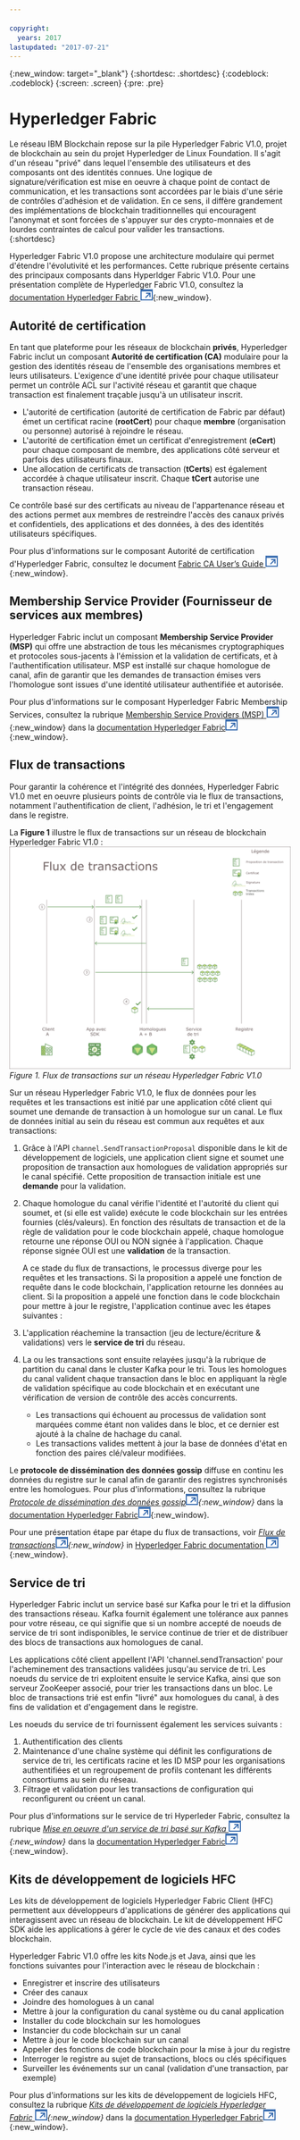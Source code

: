 ```yaml
---

copyright:
  years: 2017
lastupdated: "2017-07-21"
---
```


{:new_window: target="_blank"}
{:shortdesc: .shortdesc}
{:codeblock: .codeblock}
{:screen: .screen}
{:pre: .pre}


# Hyperledger Fabric
Le réseau IBM Blockchain repose sur la pile Hyperledger Fabric V1.0, projet de blockchain au sein du projet Hyperledger de Linux Foundation.  Il s'agit d'un réseau "privé" dans lequel l'ensemble des utilisateurs et des composants ont des identités connues.  Une logique de signature/vérification est mise en oeuvre à chaque point de contact de communication, et les transactions sont accordées par le biais d'une série de contrôles d'adhésion et de validation.  En ce sens, il diffère grandement des implémentations de blockchain traditionnelles qui encouragent l'anonymat et sont forcées de s'appuyer sur des crypto-monnaies et de lourdes contraintes de calcul pour valider les transactions.  
{:shortdesc}

Hyperledger Fabric V1.0 propose une architecture modulaire qui permet d'étendre l'évolutivité et les performances.  Cette rubrique présente certains des principaux composants dans Hyperldger Fabric V1.0.  Pour une présentation complète de Hyperledger Fabric V1.0, consultez la [documentation Hyperledger Fabric ![Icône de lien externe](../images/external_link.svg "Icône de lien externe")](http://hyperledger-fabric.readthedocs.io/en/latest/){:new_window}.  

## Autorité de certification  
En tant que plateforme pour les réseaux de blockchain **privés**, Hyperledger Fabric inclut un composant **Autorité de certification (CA)** modulaire pour la gestion des identités réseau de l'ensemble des organisations membres et leurs utilisateurs. L'exigence d'une identité privée pour chaque utilisateur permet un contrôle ACL sur l'activité réseau et garantit que chaque transaction est finalement traçable jusqu'à un utilisateur inscrit.  
* L'autorité de certification (autorité de certification de Fabric par défaut) émet un certificat racine (**rootCert**) pour chaque **membre** (organisation ou personne) autorisé à rejoindre le réseau. 
* L'autorité de certification émet un certificat d'enregistrement (**eCert**) pour chaque composant de membre, des applications côté serveur et parfois des utilisateurs finaux. 
* Une allocation de certificats de transaction (**tCerts**) est également accordée à chaque utilisateur inscrit.  Chaque **tCert** autorise une transaction réseau. 

Ce contrôle basé sur des certificats au niveau de l'appartenance réseau et des actions permet aux membres de restreindre l'accès des canaux privés et confidentiels, des applications et des données, à des des identités utilisateurs spécifiques.

Pour plus d'informations sur le composant Autorité de certification d'Hyperledger Fabric, consultez le document [Fabric CA User’s Guide ![Icône de lien externe](../images/external_link.svg "Icône de lien externe")](http://hyperledger-fabric-ca.readthedocs.io/en/latest/){:new_window}.

## Membership Service Provider (Fournisseur de services aux membres)  
Hyperledger Fabric inclut un composant **Membership Service Provider (MSP)** qui offre une abstraction de tous les mécanismes cryptographiques et protocoles sous-jacents à l'émission et la validation de certificats, et à l'authentification utilisateur.  MSP est installé sur chaque homologue de canal, afin de garantir que les demandes de transaction émises vers l'homologue sont issues d'une identité utilisateur authentifiée et autorisée.

Pour plus d'informations sur le composant Hyperledger Fabric Membership Services, consultez la rubrique [Membership Service Providers (MSP) ![Icône de lien externe](../images/external_link.svg "Icône de lien externe")](http://hyperledger-fabric.readthedocs.io/en/latest/msp.html){:new_window} dans la [documentation Hyperledger Fabric![Icône de lien externe](../images/external_link.svg "Icône de lien externe")](http://hyperledger-fabric.readthedocs.io/en/latest/){:new_window}.

## Flux de transactions  
Pour garantir la cohérence et l'intégrité des données, Hyperledger Fabric V1.0 met en oeuvre plusieurs points de contrôle via le flux de transactions, notamment l'authentification de client, l'adhésion, le tri et l'engagement dans le registre.

La **Figure 1** illustre le flux de transactions sur un réseau de blockchain Hyperledger Fabric V1.0 :
![Flux de transactions](../images/v10_txflow.png "Flux de transactions sur un réseau Hyperledger Fabric V1.0")
*Figure 1. Flux de transactions sur un réseau Hyperledger Fabric V1.0*

Sur un réseau Hyperledger Fabric V1.0, le flux de données pour les requêtes et les transactions est initié par une application côté client qui soumet une demande de transaction à un homologue sur un canal. Le flux de données initial au sein du réseau est commun aux requêtes et aux transactions:

1. Grâce à l'API `channel.SendTransactionProposal` disponible dans le kit de développement de logiciels, une application client signe et soumet une proposition de transaction aux homologues de validation appropriés sur le canal spécifié.  Cette proposition de transaction initiale est une **demande** pour la validation.  
2. Chaque homologue du canal vérifie l'identité et l'autorité du client qui soumet, et (si elle est valide) exécute le code blockchain sur les entrées fournies (clés/valeurs).  En fonction des résultats de transaction et de la règle de validation pour le code blockchain appelé, chaque homologue retourne une réponse OUI ou NON signée à l'application.  Chaque réponse signée OUI est une **validation** de la transaction. 
	
	A ce stade du flux de transactions, le processus diverge pour les requêtes et les transactions.  Si la proposition a appelé une fonction de requête dans le code blockchain, l'application retourne les données au client.  Si la proposition a appelé une fonction dans le code blockchain pour mettre à jour le registre, l'application continue avec les étapes suivantes :  
3. L'application réachemine la transaction (jeu de lecture/écriture & validations) vers le **service de tri** du réseau.  
4. La ou les transactions sont ensuite relayées jusqu'à la rubrique de partition du canal dans le cluster Kafka pour le tri.  Tous les homologues du canal valident chaque transaction dans le bloc en appliquant la règle de validation spécifique au code blockchain et en exécutant une vérification de version de contrôle des accès concurrents.  
	* Les transactions qui échouent au processus de validation sont marquées comme étant non valides dans le bloc, et ce dernier est ajouté à la chaîne de hachage du canal.  
	* Les transactions valides mettent à jour la base de données d'état en fonction des paires clé/valeur modifiées.  
	
Le **protocole de dissémination des données gossip** diffuse en continu les données du registre sur le canal afin de garantir des registres synchronisés entre les homologues.  Pour plus d'informations, consultez la rubrique *[Protocole de dissémination des données gossip![Icône de lien externe](../images/external_link.svg "Icône de lien externe")](http://hyperledger-fabric.readthedocs.io/en/latest/gossip.html){:new_window}* dans la [documentation Hyperledger Fabric![Icône de lien externe](../images/external_link.svg "Icône de lien externe")](http://hyperledger-fabric.readthedocs.io/en/latest/){:new_window}.

Pour une présentation étape par étape du flux de transactions, voir *[Flux de transactions![Icône de lien externe](../images/external_link.svg "Icône de lien externe")](http://hyperledger-fabric.readthedocs.io/en/latest/txflow.html){:new_window}* in [Hyperledger Fabric documentation ![Icône de lien externe](../images/external_link.svg "Icône de lien externe")](http://hyperledger-fabric.readthedocs.io/en/latest/){:new_window}.  

## Service de tri
Hyperledger Fabric inclut un service basé sur Kafka pour le tri et la diffusion des transactions réseau. Kafka fournit également une tolérance aux pannes pour votre réseau, ce qui signifie que si un nombre accepté de noeuds de service de tri sont indisponibles, le service continue de trier et de distribuer des blocs de transactions aux homologues de canal.

Les applications côté client appellent l'API 'channel.sendTransaction' pour l'acheminement des transactions validées jusqu'au service de tri. Les noeuds du service de tri exploitent ensuite le service Kafka, ainsi que son serveur ZooKeeper associé, pour trier les transactions dans un bloc. Le bloc de transactions trié est enfin "livré" aux homologues du canal, à des fins de validation et d'engagement dans le registre.

Les noeuds du service de tri fournissent également les services suivants :
1. Authentification des clients
2. Maintenance d'une chaîne système qui définit les configurations de service de tri, les certificats racine et les ID MSP pour les organisations authentifiées et un regroupement de profils contenant les différents consortiums au sein du réseau.
3. Filtrage et validation pour les transactions de configuration qui reconfigurent ou créent un canal.  

Pour plus d'informations sur le service de tri Hyperleder Fabric, consultez la rubrique *[Mise en oeuvre d'un service de tri basé sur Kafka ![Icône de lien externe](../images/external_link.svg "Icône de lien externe")](http://hyperledger-fabric.readthedocs.io/en/latest/kafka.html){:new_window}* dans la [documentation Hyperledger Fabric![Icône de lien externe](../images/external_link.svg "Icône de lien externe")](http://hyperledger-fabric.readthedocs.io/en/latest/){:new_window}.

## Kits de développement de logiciels HFC
Les kits de développement de logiciels Hyperledger Fabric Client (HFC) permettent aux développeurs d'applications de générer des applications qui interagissent avec un réseau de blockchain. Le kit de développement HFC SDK aide les applications à gérer le cycle de vie des canaux et des codes blockchain.

Hyperledger Fabric V1.0 offre les kits Node.js et Java, ainsi que les fonctions suivantes pour l'interaction avec le réseau de blockchain :
* Enregistrer et inscrire des utilisateurs
* Créer des canaux
* Joindre des homologues à un canal
* Mettre à jour la configuration du canal système ou du canal application
* Installer du code blockchain sur les homologues
* Instancier du code blockchain sur un canal
* Mettre à jour le code blockchain sur un canal
* Appeler des fonctions de code blockchain pour la mise à jour du registre
* Interroger le registre au sujet de transactions, blocs ou clés spécifiques
* Surveiller les événements sur un canal (validation d'une transaction, par exemple)

Pour plus d'informations sur les kits de développement de logiciels HFC, consultez la rubrique *[Kits de développement de logiciels Hyperledger Fabric ![Icône de lien externe](../images/external_link.svg "Icône de lien externe")](http://hyperledger-fabric.readthedocs.io/en/latest/fabric-sdks.html){:new_window}* dans la [documentation Hyperledger Fabric![Icône de lien externe](../images/external_link.svg "Icône de lien externe")](http://hyperledger-fabric.readthedocs.io/en/latest/){:new_window}.
